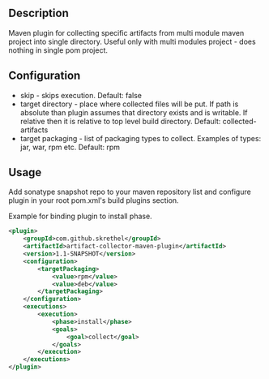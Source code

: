 ## Description

Maven plugin for collecting specific artifacts from multi module maven project into single directory.
Useful only with multi modules project - does nothing in single pom project.

## Configuration
* skip - skips execution.
  Default: false
* target directory - place where collected files will be put. If path is absolute than plugin assumes that
  directory exists and is writable. If relative then it is relative to top level build directory.
  Default: collected-artifacts
* target packaging - list of packaging types to collect. Examples of types: jar, war, rpm etc.
  Default: rpm

## Usage
Add sonatype snapshot repo to your maven repository list and configure plugin in your root pom.xml's build plugins section.

Example for binding plugin to install phase.

``` xml
<plugin>
	<groupId>com.github.skrethel</groupId>
	<artifactId>artifact-collector-maven-plugin</artifactId>
	<version>1.1-SNAPSHOT</version>
	<configuration>
		<targetPackaging>
			<value>rpm</value>
			<value>deb</value>
		</targetPackaging>
	</configuration>
	<executions>
		<execution>
			<phase>install</phase>
			<goals>
				<goal>collect</goal>
			</goals>
		</execution>
	</executions>
</plugin>
```